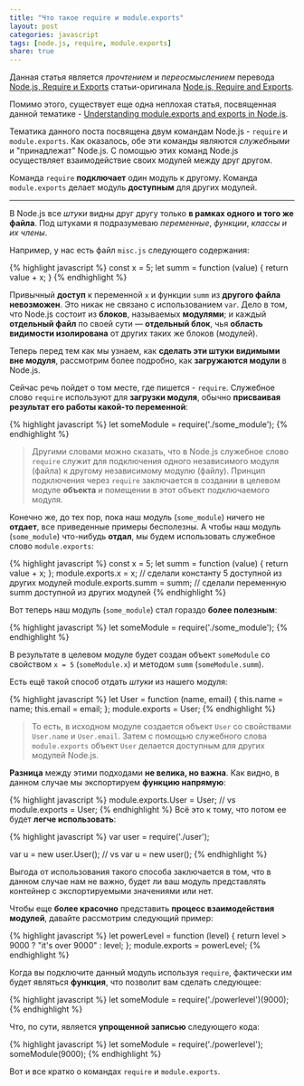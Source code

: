 ```yaml
---
title: "Что такое require и module.exports"
layout: post
categories: javascript
tags: [node.js, require, module.exports]
share: true
---
```


Данная статья является *прочтением* и *переосмыслением* перевода [Node.js, Require и Exports](http://habrahabr.ru/post/217901/) статьи-оригинала [Node.js, Require and Exports](http://openmymind.net/2012/2/3/Node-Require-and-Exports/).

Помимо этого, существует еще одна неплохая статья, посвященная данной тематике - [Understanding module.exports and exports in Node.js](http://www.sitepoint.com/understanding-module-exports-exports-node-js/).

Тематика данного поста посвящена двум командам Node.js - `require` и `module.exports`. Как оказалось, обе эти команды являются *служебными* и "принадлежат" Node.js. С помощью этих команд Node.js осуществляет взаимодействие своих модулей между друг другом.

Команда `require` **подключает** один модуль к другому. Команда `module.exports` делает модуль **доступным** для других модулей.

***

В Node.js все *штуки* видны друг другу только **в рамках одного и того же файла**. Под штуками я подразумеваю *переменные*, *функции*, *классы и их члены*.

Например, у нас есть файл `misc.js` следующего содержания:

{% highlight javascript %}
const x = 5;
let summ = function (value) {
	return value + x;
}
{% endhighlight %}

Привычный **доступ** к переменной `x` и функции `summ` из **другого файла невозможен**. Это никак не связано с использованием `var`. Дело в том, что Node.js состоит из **блоков**, называемых **модулями**; и каждый **отдельный файл** по своей сути — **отдельный блок**, чья **область видимости изолирована** от других таких же блоков (модулей).

Теперь перед тем как мы узнаем, как **сделать эти штуки видимыми вне модуля**, рассмотрим более подробно, как **загружаются модули** в Node.js.

Сейчас речь пойдет о том месте, где пишется - `require`. Служебное слово `require` используют для **загрузки модуля**, обычно **присваивая результат его работы какой-то переменной**:

{% highlight javascript %}
let someModule = require('./some_module');
{% endhighlight %}

> Другими словами можно сказать, что в Node.js служебное слово `require` служит для подключения одного независимого модуля (файла) к другому независимому модулю (файлу). Принцип подключения через `require` заключается в создании в целевом модуле **объекта** и помещении в этот объект подключаемого модуля.

Конечно же, до тех пор, пока наш модуль (`some_module`) ничего не **отдает**, все приведенные примеры бесполезны. А чтобы наш модуль (`some_module`) что-нибудь **отдал**, мы будем использовать служебное слово `module.exports`:

{% highlight javascript %}
const x = 5;
let summ = function (value) {
	return value + x;
};
module.exports.x = x; // сделали константу 5 доступной из других модулей
module.exports.summ = summ; // сделали переменную summ доступной из других модулей
{% endhighlight %}

Вот теперь наш модуль (`some_module`) стал гораздо **более полезным**:

{% highlight javascript %}
let someModule = require('./some_module');
{% endhighlight %}

В результате в целевом модуле будет создан объект `someModule` со свойством `x = 5` (`someModule.x`) и методом `summ` (`someModule.summ`).

Есть ещё такой способ отдать *штуки* из нашего модуля:

{% highlight javascript %}
let User = function (name, email) {
	this.name = name;
	this.email = email;
};
module.exports = User;
{% endhighlight %}

> То есть, в исходном модуле создается объект `User` со свойствами `User.name` и `User.email`. Затем с помощью служебного слова `module.exports` объект `User` делается доступным для других модулей Node.js.

**Разница** между этими подходами **не велика, но важна**. Как видно, в данном случае мы экспортируем **функцию напрямую**:

{% highlight javascript %}
module.exports.User = User;
// vs
module.exports = User;
{% endhighlight %}
Всё это к тому, что потом ее будет **легче использовать**:

{% highlight javascript %}
var user = require('./user');

var u = new user.User();
// vs
var u = new user();
{% endhighlight %}

Выгода от использования такого способа заключается в том, что в данном случае нам не важно, будет ли ваш модуль представлять контейнер c экспортируемыми значениями или нет.

Чтобы еще **более красочно** представить **процесс взаимодействия модулей**, давайте рассмотрим следующий пример:

{% highlight javascript %}
let powerLevel = function (level) {
	return level > 9000 ? "it's over 9000" : level;
};
module.exports = powerLevel;
{% endhighlight %}

Когда вы подключите данный модуль используя `require`, фактически им будет являться **функция**, что позволит вам сделать следующее:

{% highlight javascript %}
let someModule = require('./powerlevel')(9000);
{% endhighlight %}

Что, по сути, является **упрощенной записью** следующего кода:

{% highlight javascript %}
let someModule = require('./powerlevel');
someModule(9000);
{% endhighlight %}

Вот и все кратко о командах `require` и `module.exports`.

